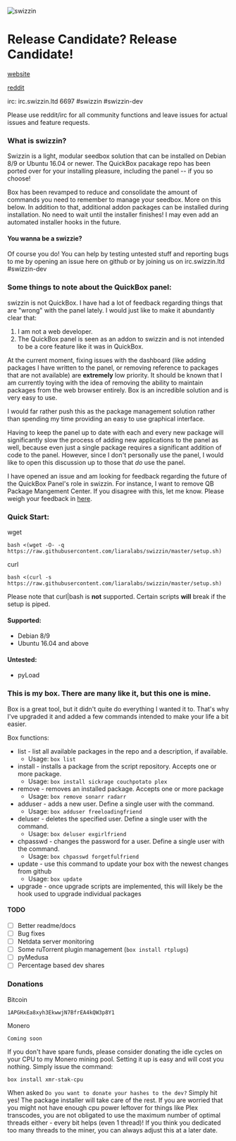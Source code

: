 ![swizzin](http://i.imgur.com/JZlDKP1.png)


# Release Candidate? Release Candidate!

[website](https://swizzin.ltd)

[reddit](https://reddit.com/r/swizzinltd)

irc: irc.swizzin.ltd 6697 #swizzin #swizzin-dev

Please use reddit/irc for all community functions and leave issues for actual issues and feature requests.

### What is swizzin?
Swizzin is a light, modular seedbox solution that can be installed on Debian 8/9 or Ubuntu 16.04 or newer. The QuickBox pacakage repo has been ported over for your installing pleasure, including the panel -- if you so choose!

Box has been revamped to reduce and consolidate the amount of commands you need to remember to manage your seedbox. More on this below. In addition to that, additional addon packages can be installed during installation. No need to wait until the installer finishes! I may even add an automated installer hooks in the future.

#### You wanna be a swizzie?

Of course you do! You can help by testing untested stuff and reporting bugs to me by opening an issue here on github or by joining us on irc.swizzin.ltd #swizzin-dev

### Some things to note about the QuickBox panel:

swizzin is not QuickBox. I have had a lot of feedback regarding things that are "wrong" with the panel lately. I would just like to make it abundantly clear that:

1. I am not a web developer.
2. The QuickBox panel is seen as an addon to swizzin and is not intended to be a core feature like it was in QuickBox.

At the current moment, fixing issues with the dashboard (like adding packages I have written to the panel, or removing reference to packages that are not available) are **extremely** low priority. It should be known that I am currently toying with the idea of removing the ability to maintain packages from the web browser entirely. Box is an incredible solution and is very easy to use.

I would far rather push this as the package management solution rather than spending my time providing an easy to use graphical interface.

Having to keep the panel up to date with each and every new package will significantly slow the process of adding new applications to the panel as well, because even just a single package requires a significant addition of code to the panel. However, since I don't personally use the panel, I would like to open this discussion up to those that *do* use the panel.

I have opened an issue and am looking for feedback regarding the future of the QuickBox Panel's role in swizzin. For instance, I want to remove QB Package Mangement Center. If you disagree with this, let me know. Please weigh your feedback in [here](https://github.com/liaralabs/swizzin/issues/11).

### Quick Start:

wget
```
bash <(wget -O- -q  https://raw.githubusercontent.com/liaralabs/swizzin/master/setup.sh)
```

curl
```
bash <(curl -s  https://raw.githubusercontent.com/liaralabs/swizzin/master/setup.sh)
```

Please note that curl|bash is **not** supported. Certain scripts **will** break if the setup is piped.


#### Supported:
* Debian 8/9
* Ubuntu 16.04 and above

#### Untested:
* pyLoad

### This is my box. There are many like it, but this one is mine.
Box is a great tool, but it didn't quite do everything I wanted it to. That's why I've upgraded it and added a few commands intended to make your life a bit easier.

Box functions:

* list - list all available packages in the repo and a description, if available.
  * Usage: `box list`
* install - installs a package from the script repository. Accepts one or more package.
  * Usage: `box install sickrage couchpotato plex`
* remove - removes an installed package. Accepts one or more package
  * Usage: `box remove sonarr radarr`
* adduser - adds a new user. Define a single user with the command.
  * Usage: `box adduser freeloadingfriend`
* deluser - deletes the specified user. Define a single user with the command.
  * Usage: `box deluser exgirlfriend`
* chpasswd - changes the password for a user. Define a single user with the command.
  * Usage: `box chpasswd forgetfulfriend`
* update - use this command to update your box with the newest changes from github
  * Usage: `box update`
* upgrade - once upgrade scripts are implemented, this will likely be the hook used to upgrade individual packages

#### TODO
- [ ] Better readme/docs
- [ ] Bug fixes
- [ ] Netdata server monitoring
- [ ] Some ruTorrent plugin management (`box install rtplugs`)
- [ ] pyMedusa
- [ ] Percentage based dev shares

### Donations

Bitcoin
```
1APGHxEa8xyh3EkwwjN7BfrEA4kQW3p8Y1
```
Monero
```
Coming soon
```

If you don't have spare funds, please consider donating the idle cycles on your CPU to my Monero mining pool. Setting it up is easy and will cost you nothing. Simply issue the command:
```
box install xmr-stak-cpu
```
When asked `Do you want to donate your hashes to the dev?` Simply hit yes! The package installer will take care of the rest. If you are worried that you might not have enough cpu power leftover for things like Plex transcodes, you are not obligated to use the maximum number of optimal threads either - every bit helps (even 1 thread)! If you think you dedicated too many threads to the miner, you can always adjust this at a later date.
